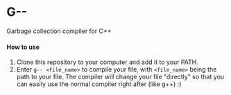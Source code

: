 # G--
Garbage collection compiler for C++

#### How to use
1. Clone this repository to your computer and add it to your PATH.
2. Enter `g-- <file_name>` to compile your file, with `<file_name>` being the path to your file. The compiler will change your file "directly" so that you can easily use the normal compiler right after (like g++) :)
